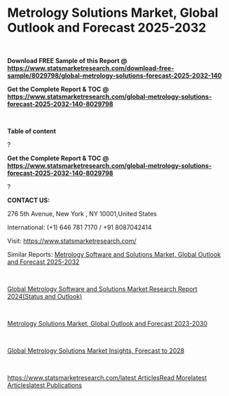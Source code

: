<h1>Metrology Solutions Market, Global Outlook and Forecast 2025-2032</h1><br/><p><strong>Download FREE Sample of this Report @ <a href="https://www.statsmarketresearch.com/download-free-sample/8029798/global-metrology-solutions-forecast-2025-2032-140">https://www.statsmarketresearch.com/download-free-sample/8029798/global-metrology-solutions-forecast-2025-2032-140</a></strong></p>
 
 
 
 <div><b>Get the Complete Report & TOC @ <a href="https://www.statsmarketresearch.com/global-metrology-solutions-forecast-2025-2032-140-8029798">https://www.statsmarketresearch.com/global-metrology-solutions-forecast-2025-2032-140-8029798</a></b></div>
 
 
 
 <p><br />
 
 <b>Table of content</b></p>
 
 
 
 <p>? </p>
 
 
 
 <div><b>Get the Complete Report & TOC @ <a href="https://www.statsmarketresearch.com/global-metrology-solutions-forecast-2025-2032-140-8029798">https://www.statsmarketresearch.com/global-metrology-solutions-forecast-2025-2032-140-8029798</a></b></div>
 
 
 
 <p>? </p>
 
 
 
 <p><b>CONTACT US:</b><br />
 
 276 5th Avenue, New York , NY 10001,United States<br />
 
 International: (+1) 646 781 7170 / +91 8087042414<br />
 
 Visit: <a href="https://www.statsmarketresearch.com/">https://www.statsmarketresearch.com/</a><br />
 
 Similar Reports: <a href="https://www.statsmarketresearch.com/global-metrology-solutions-forecast-2025-2032-140-8029798">Metrology Software and Solutions Market, Global Outlook and Forecast 2025-2032</a><br />
 
 <br />
 
 <a href="https://www.statsmarketresearch.com/global-metrology-solutions-forecast-2025-2032-140-8029798">Global Metrology Software and Solutions Market Research Report 2024(Status and Outlook)</a><br />
 
 <br />
 
 <a href="https://www.statsmarketresearch.com/global-metrology-solutions-forecast-2025-2032-140-8029798">Metrology Solutions Market, Global Outlook and Forecast 2023-2030</a><br />
 
 <br />
 
 <a href="https://www.statsmarketresearch.com/global-metrology-solutions-forecast-2025-2032-140-8029798">Global Metrology Solutions Market Insights, Forecast to 2028</a><br />
 
 <br />
 
 <a href="https://gyeongbokgung.com">https://www.statsmarketresearch.com/</a><a href="https://hallyeomaritime.com">latest Articles</a><a href="https://jingwansa.com">Read More</a><a href="https://nguoiviet.jp/">latest Articles</a><a href="https://www.intelmarketresearch.com/">latest Publications</a></p>